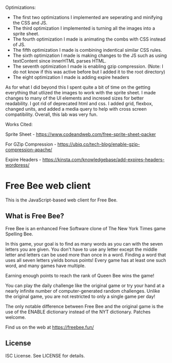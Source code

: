 Optimizations:

- The first two optimizations I implemented are seperating and minifying the CSS and JS.
- The third optimization I implemented is turning all the images into a sprite sheet.
- The fourth optimization I made is animating the combs with CSS instead of JS.
- The fifth optimization I made is combining indentical similar CSS rules.
- The sixth optimization I made is making changes to the JS such as using textContent since innerHTML parses HTML.
- The seventh optimization I made is enabling gzip compression. (Note: I do not know if this was active before but I added
it to the root directory)
- The eight optimization I made is adding expire headers


As for what I did beyond this I spent quite a bit of time on the getting everything
that utlized the images to work with the sprite sheet. I made changes to many of the
UI elements and incresed sizes for better readability. I got rid of deprecated html and css.
I added grid, flexbox, changed units, and added a media query to help with cross screen
compatibility. Overall, this lab was very fun.


Works Cited:

Sprite Sheet - https://www.codeandweb.com/free-sprite-sheet-packer

For GZip Compression - https://ubiq.co/tech-blog/enable-gzip-compression-apache/

Expire Headers - https://kinsta.com/knowledgebase/add-expires-headers-wordpress/

Free Bee web client
===================
This is the JavaScript-based web client for Free Bee.

What is Free Bee?
-----------------
Free Bee is an enhanced Free Software clone of The New York Times game
Spelling Bee.

In this game, your goal is to find as many words as you can with the seven
letters you are given. You don't have to use any letter except the middle
letter and letters can be used more than once in a word. Finding a word
that uses all seven letters yields bonus points! Every game has at least
one such word, and many games have multiple.

Earning enough points to reach the rank of Queen Bee wins the game!

You can play the daily challenge like the original game or try your hand at a
nearly infinite number of computer-generated random challenges. Unlike the
original game, you are not restricted to only a single game per day!

The only notable difference between Free Bee and the original game is the use
 of the ENABLE dictionary instead of the NYT dictionary. Patches welcome.

Find us on the web at https://freebee.fun/

License
-------
ISC License. See LICENSE for details.




